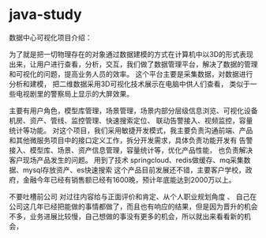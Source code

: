 # java-study


 
数据中心可视化项目介绍：

为了就是把一切物理存在的对象通过数据建模的方式在计算机中以3D的形式表现出来，让用户进行查看，分析，交互，我们做了数据管理平台，解决了数据的管理和可视化的问题，提高业务人员的效率。
这个平台主要是采集数据，对数据进行分析和建模， 把二维数据采用3D可视化技术展示在电脑中供人们查看， 类似于一些电视剧里的警察局上显示的大屏效果。

主要有用户角色，模型库管理，场景管理，场景内部分层级信息浏览、可视化设备机房、资产、管线、监控管理、快速搜索定位、 联动告警接入、视频监控，容量统计等功能。
对这个项目，我们采用敏捷开发模式，我主要负责沟通前端、产品和其他微服务项目中的接口定义工作，拆分开发需求，具体负责功能开发有 告警接入、模型库、场景、资产信息管理，容量统计等，优化产品性能， 也负责解决客户现场产品发生的问题。
用到了技术 springcloud、redis做缓存、mq采集数据、mysql存放资产、es快速搜索
这个产品目前发展还不错，主要客户学校，政府，金融今年已经有销售额已经有1600晚，预计年底能达到2000万以上。

不要吐槽前公司  对过往内容给与正面评价和肯定、从个人职业规划角度 、
自己在公司这几年已经把能做的事情都做了，而且也有响应的结果，但是因为晋升的机会不多，业务进展比较慢，自己想做的事没有更多的机会，所以就出来看看新的机会，